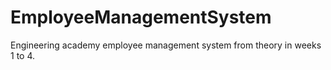 # EmployeeManagementSystem
Engineering academy employee management system from theory in weeks 1 to 4.
